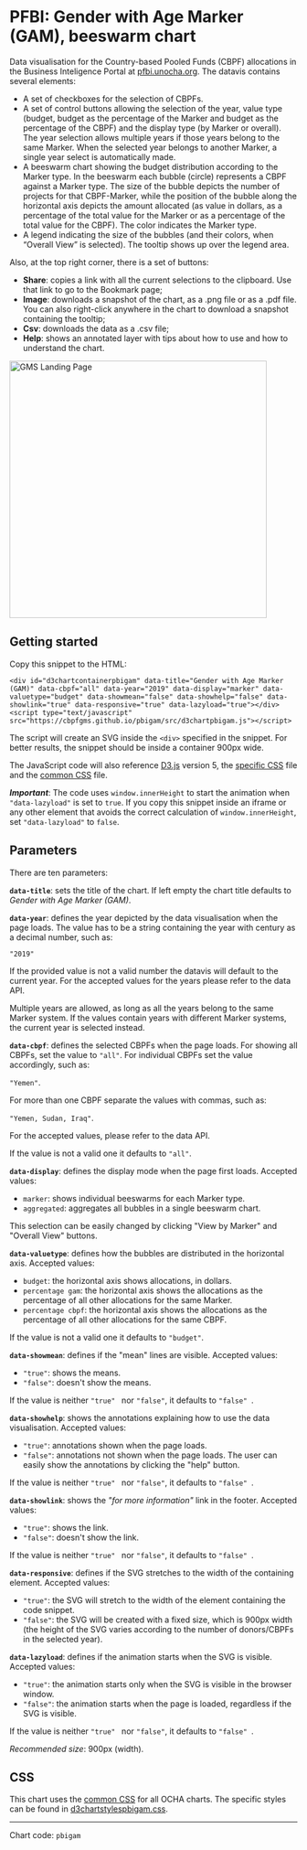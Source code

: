 # PFBI: Gender with Age Marker (GAM), beeswarm chart

Data visualisation for the Country-based Pooled Funds (CBPF) allocations in the Business Inteligence Portal at [pfbi.unocha.org](https://pfbi.unocha.org/#gam_heading). The datavis contains several elements:

- A set of checkboxes for the selection of CBPFs.
- A set of control buttons allowing the selection of the year, value type (budget, budget as the percentage of the Marker and budget as the percentage of the CBPF) and the display type (by Marker or overall). The year selection allows multiple years if those years belong to the same Marker. When the selected year belongs to another Marker, a single year select is automatically made.
- A beeswarm chart showing the budget distribution according to the Marker type. In the beeswarm each bubble (circle) represents a CBPF against a Marker type. The size of the bubble depicts the number of projects for that CBPF-Marker, while the position of the bubble along the horizontal axis depicts the amount allocated (as value in dollars, as a percentage of the total value for the Marker or as a percentage of the total value for the CBPF). The color indicates the Marker type.
- A legend indicating the size of the bubbles (and their colors, when “Overall View” is selected). The tooltip shows up over the legend area.

Also, at the top right corner, there is a set of buttons:

- **Share**: copies a link with all the current selections to the clipboard. Use that link to go to the Bookmark page;
- **Image**: downloads a snapshot of the chart, as a .png file or as a .pdf file. You can also right-click anywhere in the chart to download a snapshot containing the tooltip;
- **Csv**: downloads the data as a .csv file;
- **Help**: shows an annotated layer with tips about how to use and how to understand the chart.

<img alt="GMS Landing Page" src="https://cbpfgms.github.io/img/thumbnails/pbigam.png" width="450">

## Getting started

Copy this snippet to the HTML:

```<div id="d3chartcontainerpbigam" data-title="Gender with Age Marker (GAM)" data-cbpf="all" data-year="2019" data-display="marker" data-valuetype="budget" data-showmean="false" data-showhelp="false" data-showlink="true" data-responsive="true" data-lazyload="true"></div><script type="text/javascript" src="https://cbpfgms.github.io/pbigam/src/d3chartpbigam.js"></script>```

The script will create an SVG inside the `<div>` specified in the snippet. For better results, the snippet should be inside a container 900px wide.

The JavaScript code will also reference [D3.js](https://d3js.org) version 5, the [specific CSS](https://github.com/CBPFGMS/cbpfgms.github.io/raw/master/css/d3chartstylespbigam.css) file and the [common CSS](https://github.com/CBPFGMS/cbpfgms.github.io/raw/master/css/d3chartstyles.css) file.

***Important***: The code uses `window.innerHeight` to start the animation when `"data-lazyload"` is set to `true`. If you copy this snippet inside an iframe or any other element that avoids the correct calculation of `window.innerHeight`, set `"data-lazyload"` to `false`.

## Parameters

There are ten parameters:

**`data-title`**: sets the title of the chart. If left empty the chart title defaults to *Gender with Age Marker (GAM)*.

**`data-year`**: defines the year depicted by the data visualisation when the page loads. The value has to be a string containing the year with century as a decimal number, such as:

 `"2019"`

If the provided value is not a valid number the datavis will default to the current year. For the accepted values for the years please refer to the data API.

Multiple years are allowed, as long as all the years belong to the same Marker system. If the values contain years with different Marker systems, the current year is selected instead.

**`data-cbpf`**: defines the selected CBPFs when the page loads. For showing all CBPFs, set the value to `"all"`. For individual CBPFs set the value accordingly, such as:

`"Yemen"`.

For more than one CBPF separate the values with commas, such as:

`"Yemen, Sudan, Iraq"`.

For the accepted values, please refer to the data API.

If the value is not a valid one it defaults to `"all"`.

**`data-display`**: defines the display mode when the page first loads. Accepted values:

- `marker`: shows individual beeswarms for each Marker type.
- `aggregated`: aggregates all bubbles in a single beeswarm chart.

This selection can be easily changed by clicking "View by Marker" and "Overall View" buttons.

**`data-valuetype`**: defines how the bubbles are distributed in the horizontal axis. Accepted values:

- `budget`: the horizontal axis shows allocations, in dollars.
- `percentage gam`: the horizontal axis shows the allocations as the percentage of all other allocations for the same Marker.
- `percentage cbpf`: the horizontal axis shows the allocations as the percentage of all other allocations for the same CBPF.

If the value is not a valid one it defaults to `"budget"`.

**`data-showmean`**: defines if the "mean" lines are visible. Accepted values:

- `"true"`: shows the means.
- `"false"`: doesn't show the means.

If the value is neither `"true" ` nor `"false"`, it defaults to `"false" `.

**`data-showhelp`**: shows the annotations explaining how to use the data visualisation. Accepted values:

- `"true"`: annotations shown when the page loads.
- `"false"`: annotations not shown when the page loads. The user can easily show the annotations by clicking the "help" button.

If the value is neither `"true" ` nor `"false"`, it defaults to `"false" `.

**`data-showlink`**: shows the *"for more information"* link in the footer. Accepted values:

- `"true"`: shows the link.
- `"false"`: doesn't show the link.

If the value is neither `"true" ` nor `"false"`, it defaults to `"false" `.

**`data-responsive`**: defines if the SVG stretches to the width of the containing element. Accepted values:

- `"true"`: the SVG will stretch to the width of the element containing the code snippet.
- `"false"`: the SVG will be created with a fixed size, which is 900px width (the height of the SVG varies according to the number of donors/CBPFs in the selected year).

**`data-lazyload`**: defines if the animation starts when the SVG is visible. Accepted values:

- `"true"`: the animation starts only when the SVG is visible in the browser window.
- `"false"`: the animation starts when the page is loaded, regardless if the SVG is visible.

If the value is neither `"true" ` nor `"false"`, it defaults to `"false" `.

*Recommended size*: 900px (width).


## CSS

This chart uses the [common CSS](https://github.com/CBPFGMS/cbpfgms.github.io/raw/master/css/) for all OCHA charts. The specific styles can be found in [d3chartstylespbigam.css](https://github.com/CBPFGMS/cbpfgms.github.io/blob/master/css/d3chartstylespbigam.css).

---
Chart code: `pbigam`
